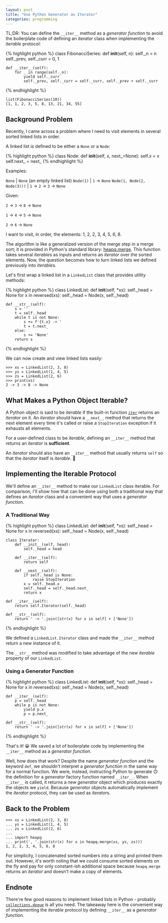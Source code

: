 ```yaml
---
layout: post
title: "Use Python Generator as Iterator"
categories: programming
---
```


TL;DR: You can define the `__iter__` method as a *generator function* to avoid the boilerplate code of defining an *iterator* class when implementing the *iterable* protocol:

{% highlight python %}
class FibonacciSeries:
    def __init__(self, n):
        self._n = n
        self._prev, self._curr = 0, 1

    def __iter__(self):
        for _ in range(self._n):
            yield self._curr
            self._prev, self._curr = self._curr, self._prev + self._curr
{% endhighlight %}

```
list(FibonacciSeries(10))
[1, 1, 2, 3, 5, 8, 13, 21, 34, 55]
```

## Background Problem

Recently, I came across a problem where I need to visit elements in several sorted linked lists in order.

A linked list is defined to be either a `None` or a `Node`:

{% highlight python %}
class Node:
    def __init__(self, x, next_=None):
        self.x = x
        self.next_ = next_
{% endhighlight %}

Examples:

`None` | `None` (an empty linked list)
`Node(1)` | `1` -> `None`
`Node(1, Node(2, Node(3)))` | `1` -> `2` -> `3` -> `None`

Given:

`2` -> `3` -> `8` -> `None`

`1` -> `4` -> `5` -> `None`

`2` -> `6` -> `None`

I want to visit, in order, the elements: 1, 2, 2, 3, 4, 5, 6, 8.

The algorithm is like a generalized version of the merge step in a merge sort; it is provided in Python's standard library: [heapq.merge](https://docs.python.org/3/library/heapq.html?highlight=heapq#heapq.merge). This function takes several *iterable*s as inputs and returns an *iterator* over the sorted elements. Now, the question becomes how to turn linked lists we defined previously into *iterable*s.

Let's first wrap a linked list in a `LinkedList` class that provides utility methods:

{% highlight python %}
class LinkedList:
    def __init__(self, *xs):
        self._head = None
        for x in reversed(xs):
            self._head = Node(x, self._head)
    
    def __str__(self):
        s = ''
        t = self._head
        while t is not None:
            s += f'{t.x} -> '
            t = t.next_
        else:
            s += 'None'
        return s
{% endhighlight %}

We can now create and view linked lists easily:

```
>>> xs = LinkedList(2, 3, 8)
>>> ys = LinkedList(1, 4, 5)
>>> zs = LinkedList(2, 6)
>>> print(xs)
2 -> 3 -> 8 -> None
```

## What Makes a Python Object Iterable?

A Python object is said to be *iterable* if the built-in function [`iter`](https://docs.python.org/3/library/functions.html#iter) returns an *iterator* on it. An *iterator* should have a `__next__` method that returns the next element every time it's called or raise a `StopIteration` exception if it exhausts all elements.

For a user-defined class to be *iterable*, defining an `__iter__` method that returns an *iterator* is __sufficient__.

An *iterator* should also have an `__iter__` method that usually returns `self` so that the *iterator* itself is *iterable*. 🤔

## Implementing the Iterable Protocol

We'll define an `__iter__` method to make our `LinkedList` class iterable. For comparison, I'll show how that can be done using both a traditional way that defines an *iterator* class and a convenient way that uses a *generator function*.

### A Traditional Way

{% highlight python %}
class LinkedList:
    def __init__(self, *xs):
        self._head = None
        for x in reversed(xs):
            self._head = Node(x, self._head)

    class Iterator:
        def __init__(self, head):
            self._head = head

        def __iter__(self):
            return self

        def __next__(self):
            if self._head is None:
                raise StopIteration
            x = self._head.x
            self._head = self._head.next_
            return x

    def __iter__(self):
        return self.Iterator(self._head)

    def __str__(self):
        return ' -> '.join([str(x) for x in self] + ['None'])
{% endhighlight %}

We defined a `LinkedList.Iterator` class and made the `__iter__` method return a new instance of it.

The `__str__` method was modified to take advantage of the new *iterable* property of our `LinkedList`.

### Using a Generator Function

{% highlight python %}
class LinkedList:
    def __init__(self, *xs):
        self._head = None
        for x in reversed(xs):
            self._head = Node(x, self._head)

    def __iter__(self):
        p = self._head
        while p is not None:
            yield p.x
            p = p.next_

    def __str__(self):
        return ' -> '.join([str(x) for x in self] + ['None'])
{% endhighlight %}

That's it! 😀 We saved a lot of boilerplate code by implementing the `__iter__` method as a *generator function*.

Well, how does that work? Despite the name *generator function* and the keyword `def`, we shouldn't interpret a *generator function* in the same way for a normal function. We were, instead, instructing Python to generate 🙃 the definition for a *generator* factory function named `__iter__`. When `__iter__` is called, it returns a new *generator* object which produces exactly the objects we `yield`. Because *generator* objects automatically implement the *iterator* protocol, they can be used as *iterator*s.

## Back to the Problem

```
>>> xs = LinkedList(2, 3, 8)
... ys = LinkedList(1, 4, 5)
... zs = LinkedList(2, 6)
... 
... import heapq
... print(', '.join(str(x) for x in heapq.merge(xs, ys, zs)))
1, 2, 2, 3, 4, 5, 6, 8
```

For simplicity, I concatenated sorted numbers into a string and printed them out. However, it's worth noting that we could consume sorted elements on the fly and pay for only constant-ish additional space because `heapq.merge` returns an *iterator* and doesn't make a copy of elements.

## Endnote

There're few good reasons to implement linked lists in Python - probably [`collections.deque`](https://docs.python.org/3/library/collections.html#deque-objects) is all you need. The takeaway here is the convenient way of implementing the *iterable* protocol by defining `__iter__` as a *generator function*.

